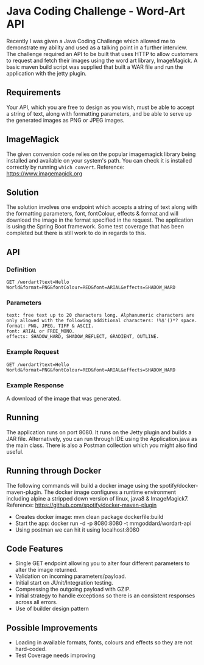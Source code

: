 # Java Coding Challenge - Word-Art API

Recently I was given a Java Coding Challenge which allowed me to demonstrate my ability
and used as a talking point in a further interview. The challenge required an API
to be built that uses HTTP to allow customers to request and fetch their images
using the word art library, ImageMagick. A basic maven build script was supplied that built
a WAR file and run the application with the jetty plugin.

## Requirements

Your API, which you are free to design as you wish, must be able to accept a
string of text, along with formatting parameters, and be able to serve up the
generated images as PNG or JPEG images.

## ImageMagick

The given conversion code relies on the popular imagemagick library being installed
and available on your system's path.  You can check it is installed correctly by
running `which convert`.
Reference: https://www.imagemagick.org

## Solution

The solution involves one endpoint which accepts a string of text along with the formatting
parameters, font, fontColour, effects & format and will download the image in the
format specified in the request. The application is using the Spring Boot framework. Some 
test coverage that has been completed but there is still work to do in regards to this.

## API

### Definition
```
GET /wordart?text=Hello World&format=PNG&fontColour=RED&font=ARIAL&effects=SHADOW_HARD
```

### Parameters
```
text: free text up to 20 characters long. Alphanumeric characters are only allowed with the following additional characters: !%$'()*? space.
format: PNG, JPEG, TIFF & ASCII.
font: ARIAL or FREE_MONO.
effects: SHADOW_HARD, SHADOW_REFLECT, GRADIENT, OUTLINE.
```

### Example Request
```
GET /wordart?text=Hello World&format=PNG&fontColour=RED&font=ARIAL&effects=SHADOW_HARD
```

### Example Response
A download of the image that was generated.

## Running

The application runs on port 8080. It runs on the Jetty plugin and builds
a JAR file. Alternatively, you can run through IDE using the Application.java
as the main class. There is also a Postman collection which you might also find useful.

## Running through Docker

The following commands will build a docker image using the spotify/docker-maven-plugin. The
docker image configures a runtime environment including alpine a stripped down version of linux,
java8 & ImageMagick7.
Reference: https://github.com/spotify/docker-maven-plugin

- Creates docker image: mvn clean package dockerfile:build
- Start the app: docker run -d -p 8080:8080 -t mmgoddard/wordart-api
- Using postman we can hit it using localhost:8080

## Code Features

- Single GET endpoint allowing you to alter four different parameters to alter the image returned.
- Validation on incoming parameters/payload.
- Initial start on JUnit/Integration testing.
- Compressing the outgoing payload with GZIP.
- Initial strategy to handle exceptions so there is an consistent responses across all errors.
- Use of builder design pattern

## Possible Improvements

- Loading in available formats, fonts, colours and effects so they are not hard-coded.
- Test Coverage needs improving
